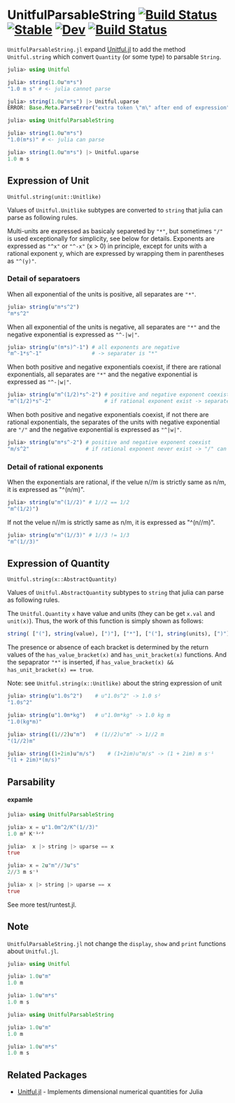 # UnitfulParsableString [![Build Status](https://github.com/michikawa07/UnitfulParsableString.jl/actions/workflows/CI.yml/badge.svg?branch=main)](https://github.com/michikawa07/UnitfulParsableString.jl/actions/workflows/CI.yml?query=branch%3Amain) [![Stable](https://img.shields.io/badge/docs-stable-blue.svg)](https://michikawa07.github.io/UnitfulParsableString.jl/stable/) [![Dev](https://img.shields.io/badge/docs-dev-blue.svg)](https://michikawa07.github.io/UnitfulParsableString.jl/dev/) [![Build Status](https://travis-ci.com/michikawa07/UnitfulParsableString.jl.svg?branch=main)](https://travis-ci.com/michikawa07/UnitfulParsableString.jl)

`UnitfulParsableString.jl` expand [Unitful.jl](https://github.com/PainterQubits/Unitful.jl) to add the method `Unitful.string` which convert `Quantity` (or some type) to parsable `String`.

```julia
julia> using Unitful

julia> string(1.0u"m*s") 
"1.0 m s" # <- julia cannot parse

julia> string(1.0u"m*s") |> Unitful.uparse
ERROR: Base.Meta.ParseError("extra token \"m\" after end of expression")

julia> using UnitfulParsableString

julia> string(1.0u"m*s")
"1.0(m*s)" # <- julia can parse

julia> string(1.0u"m*s") |> Unitful.uparse
1.0 m s
```

## Expression of Unit
 	Unitful.string(unit::Unitlike)

Values of `Unitful.Unitlike` subtypes are converted to `string` that julia can parse as following rules.

Multi-units are expressed as basicaly separeted by `"*"`, but sometimes `"/"` is used exceptionally for simplicity, see below for details.
Exponents are expressed as `"^x"` or `"^-x"` (x > 0) in principle, except for units with a rational exponent y, which are expressed by wrapping them in parentheses as `"^(y)"`.

### Detail of separatoers
When all exponential of the units is positive, all separates are `"*"`.
```julia
julia> string(u"m*s^2")
"m*s^2"
```
When all exponential of the units is negative, all separates are `"*"` and the negative exponential is expressed as `"^-|w|"`.
```julia
julia> string(u"(m*s)^-1") # all exponents are negative
"m^-1*s^-1"                # -> separater is "*"
```
When both positive and negative exponentials coexist, if there are rational exponentials, all separates are `"*"` and the negative exponential is expressed as `"^-|w|"`.
```julia
julia> string(u"m^(1/2)*s^-2") # positive and negative exponent coexist
"m^(1/2)*s^-2"                 # if rational exponent exist -> separater is "*"
```
When both positive and negative exponentials coexist, if not there are rational exponentials, the separates of the units with negative exponential are `"/"` and the negative exponential is expressed as `"^|w|"`.
```julia
julia> string(u"m*s^-2") # positive and negative exponent coexist
"m/s^2"                  # if rational exponent never exist -> "/" can be use for separater
```
### Detail of rational exponents

When the exponentials are rational, if the velue n//m is strictly same as n/m, it is expressed as "^(n/m)".
```julia
julia> string(u"m^(1//2)" # 1//2 == 1/2
"m^(1/2)")
```
If not the velue n//m is strictly same as n/m, it is expressed as "^(n//m)".
```julia
julia> string(u"m^(1//3)" # 1//3 != 1/3
"m^(1//3)"
```

## Expression of Quantity
	Unitful.string(x::AbstractQuantity)

Values of `Unitful.AbstractQuantity` subtypes to `string` that julia can parse as following rules.

The `Unitful.Quantity` `x` have value and units (they can be get `x.val` and `unit(x)`).
Thus, the work of this function is simply shown as follows:
```julia
string( ["("], string(value), [")"], ["*"], ["("], string(units), [")"] )
```
The presence or absence of each bracket is determined by the return values of the `has_value_bracket(x)` and `has_unit_bracket(x)` functions.
And the sepaprator `"*"` is inserted, if `has_value_bracket(x) && has_unit_bracket(x) == true`.

Note: see `Unitful.string(x::Unitlike)` about the string expression of unit 

```julia
julia> string(u"1.0s^2")	# u"1.0s^2" -> 1.0 s²
"1.0s^2"
```

```julia
julia> string(u"1.0m*kg")	# u"1.0m*kg" -> 1.0 kg m
"1.0(kg*m)"
```

```julia
julia> string((1//2)u"m")	# (1//2)u"m" -> 1//2 m
"(1//2)m"
```

```julia
julia> string((1+2im)u"m/s")	# (1+2im)u"m/s" -> (1 + 2im) m s⁻¹
"(1 + 2im)*(m/s)"
```

## Parsability

#### expamle
```julia
julia> using UnitfulParsableString 

julia> x = u"1.0m^2/K^(1//3)"
1.0 m² K⁻¹ᐟ³

julia>  x |> string |> uparse == x
true

julia> x = 2u"m"//3u"s"
2//3 m s⁻¹

julia> x |> string |> uparse == x
true
```

See more test/runtest.jl.

## Note
`UnitfulParsableString.jl` not change the `display`, `show` and `print` functions about `Unitful.jl`.

```julia
julia> using Unitful

julia> 1.0u"m"
1.0 m

julia> 1.0u"m*s"
1.0 m s

julia> using UnitfulParsableString

julia> 1.0u"m"
1.0 m

julia> 1.0u"m*s"
1.0 m s
```


## Related Packages

* [Unitful.jl](https://github.com/PainterQubits/Unitful.jl) - Implements dimensional numerical quantities for Julia
